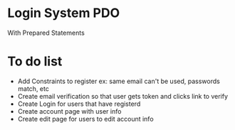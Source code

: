 # Login System PDO
With Prepared Statements

# To do list
- Add Constraints to register ex: same email can't be used, passwords match, etc
- Create email verification so that user gets token and clicks link to verify
- Create Login for users that have registerd
- Create account page with user info
- Create edit page for users to edit account info
